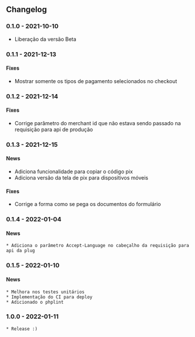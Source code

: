 
## Changelog ##

### 0.1.0 - 2021-10-10 ###
 * Liberação da versão Beta

### 0.1.1 - 2021-12-13 ###
#### Fixes
 * Mostrar somente os tipos de pagamento selecionados no checkout

### 0.1.2 - 2021-12-14 ###
#### Fixes
 * Corrige parâmetro do merchant id que não estava sendo passado na requisição para api de produção

### 0.1.3 - 2021-12-15 ###
#### News
 * Adiciona funcionalidade para copiar o código pix
 * Adiciona versão da tela de pix para dispositivos móveis
#### Fixes
 * Corrige a forma como se pega os documentos do formulário

### 0.1.4 - 2022-01-04 ###

#### News
    * Adiciona o parâmetro Accept-Language no cabeçalho da requisição para api da plug

### 0.1.5 - 2022-01-10 ###

#### News
    * Melhora nos testes unitários
    * Implementação do CI para deploy 
    * Adicionado o phplint

### 1.0.0 - 2022-01-11 ###
    * Release :)